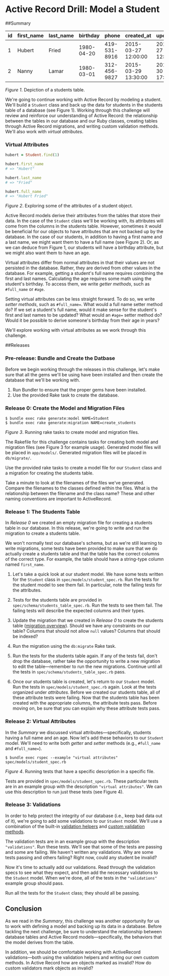 # Active Record Drill: Model a Student

##Summary

| id | first_name | last_name | birthday | phone | created_at | updated_at |
| --- | --- | --- | --- | --- | --- | --- |
|1 | Hubert | Fried | 1980-04-20 | 419-531-8916 | 2015-03-27 12:00:00 | 2015-03-27 12:00:00 |
|2 | Nanny | Lamar | 1980-03-01 | 312-456-9827 | 2015-03-29 13:30:00 | 2015-03-30 17:45:00 |

*Figure 1*.  Depiction of a students table.

We're going to continue working with Active Record by modeling a student.  We'll build a `Student` class and back up the data for students in the students table of a database (see Figure 1). Working through this challenge will review and reinforce our understanding of Active Record: the relationship between the tables in our database and our Ruby classes, creating tables through Active Record migrations, and writing custom validation methods.  We'll also work with *virtual attributes*.

### Virtual Attributes
```ruby
hubert = Student.find(1)

hubert.first_name
# => "Hubert"

hubert.last_name
# => "Fried"

hubert.full_name
# => "Hubert Fried"
```
*Figure 2*. Exploring some of the attributes of a student object.

Active Record models derive their attributes from the tables that store their data.  In the case of the `Student` class we'll be working with, its attributes will come from the columns in the students table. However, sometimes it would be beneficial for our objects to have attributes that are not backed up by the database.  In the case of our students, in addition to having a first name and a last name, we might want them to have a full name (see Figure 2).  Or, as we can deduce from Figure 1, our students will have a birthday attribute, but we might also want them to have an age.

Virtual attributes differ from normal attributes in that their values are not persisted in the database. Rather, they are derived from other values in the database.  For example, getting a student's full name requires combining the first and last names.  Calculating the age requires some math using the student's birthday.  To access them, we write *getter methods*, such as `#full_name` or `#age`.

Setting virtual attributes can be less straight forward.  To do so, we write *setter methods*, such as `#full_name=`. What would a full name setter method do?  If we set a student's full name, would it make sense for the student's first and last names to be updated?  What would an `#age=` setter method do?  Would it be possible to derive someone's birthday from their age in years?

We'll explore working with virtual attributes as we work through this challenge.


##Releases

### Pre-release: Bundle and Create the Datbase
Before we begin working through the releases in this challenge, let's make sure that all the gems we'll be using have been installed and then create the database that we'll be working with.

1. Run Bundler to ensure that the proper gems have been installed.
2. Use the provided Rake task to create the database.


### Release 0: Create the Model and Migration Files
```text
$ bundle exec rake generate:model NAME=Student
$ bundle exec rake generate:migration NAME=create_students
```
*Figure 3*. Running rake tasks to create model and migration files.

The Rakefile for this challenge contains tasks for creating both model and migration files (see Figure 3 for example usage).  Generated model files will be placed in `app/models/`.  Generated migration files will be placed in `db/migrate/`.

Use the provided rake tasks to create a model file for our `Student` class and a migration for creating the students table.

Take a minute to look at the filenames of the files we've generated.  Compare the filenames to the classes defined within the files. What is the relationship between the filename and the class name? These and other naming conventions are important to ActiveRecord.


### Release 1: The Students Table
In *Release 0* we created an empty migration file for creating a students table in our database.  In this release, we're going to write and run the migration to create a students table.

We won't normally test our database's schema, but as we're still learning to write migrations, some tests have been provided to make sure that we do actually create a students table and that the table has the correct columns of the correct type.  For example, the table should have a string-type column named `first_name`.

1. Let's take a quick look at our student model.  We have some tests written for the `Student` class in `spec/models/student_spec.rb`.  Run the tests for the student model to see them fail. In particular, note the failing tests for the attributes.

2. Tests for the students table are provided in `spec/schema/students_table_spec.rb`.  Run the tests to see them fail.  The failing tests will describe the expected columns and their types.

3. Update the migration that we created in *Release 0* to create the students table ([migration overview][RailsGuides on Migrations]). Should we have any constraints on our table?  Columns that should not allow `null` values?  Columns that should be indexed?

4. Run the migration using the `db:migrate` Rake task.

5. Run the tests for the students table again.  If any of the tests fail, don't drop the database, rather take the opportunity to write a new migration to edit the table—remember to run the new migrations. Continue until all the tests in `spec/schema/students_table_spec.rb` pass.

6. Once our students table is created, let's return to our `Student` model.  Run the tests in `spec/models/student_spec.rb` again.  Look at the tests organized under *attributes*.  Before we created our students table, all of these attribute tests were failing.  Now that the students table has been created with the appropriate columns, the attribute tests pass.  Before moving on, be sure that you can explain why these attribute tests pass.


### Release 2: Virtual Attributes
In the *Summary* we discussed virtual attributes—specifically, students having a full name and an age.  Now let's add these behaviors to our `Student` model.  We'll need to write both *getter* and *setter* methods (e.g., `#full_name` and `#full_name=`).

```
$ bundle exec rspec --example "virtual attributes" spec/models/student_spec.rb
```
*Figure 4*. Running tests that have a specific description in a specific file.

Tests are provided in `spec/models/student_spec.rb`.  These particular tests are in an example group with the description `"virtual attributes"`.  We can use this description to run just these tests (see Figure 4).


### Release 3: Validations
In order to help protect the integrity of our database (i.e., keep bad data out of it), we're going to add some validations to our `Student` model.  We'll use a combination of the built-in [validation helpers][Validation Helpers] and [custom validation methods][Custom Validation Methods].

The validation tests are in an example group with the description `"validations"`.  Run these tests.  We'll see that some of the tests are passing and some are failing.  We haven't written any validations.  Why are some tests passing and others failing?  Right now, could any student be invalid?

Now it's time to actually add our validations.  Read through the validation specs to see what they expect, and then add the necessary validations to the `Student` model.  When we're done, all of the tests in the `"validations"` example group should pass.

Run all the tests for the `Student` class; they should all be passing.


## Conclusion
As we read in the *Summary*, this challenge was another opportunity for us to work with defining a model and backing up its data in a database.  Before tackling the next challenge, be sure to understand the relationship between database tables and Active Record models—specifically, the behaviors that the model derives from the table.

In addition, we should be comfortable working with ActiveRecord validations—both using the validation helpers and writing our own custom methods.  In Active Record how are objects marked as invalid?  How do custom validators mark objects as invalid?


[Custom Validation Methods]: http://guides.rubyonrails.org/v3.2.13/active_record_validations_callbacks.html#custom-methods
[Validation Helpers]: http://guides.rubyonrails.org/v3.2.13/active_record_validations_callbacks.html#validation-helpers
[RailsGuides on Migrations]: http://guides.rubyonrails.org/v3.2.13/migrations.html
